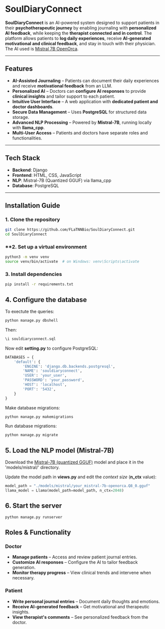# SoulDiaryConnect

**SoulDiaryConnect** is an AI-powered system designed to support patients in their **psychotherapeutic journey** by enabling journaling with **personalized AI feedback**, while keeping the **therapist connected and in control**. 
The platform allows patients to **log daily experiences**, receive **AI-generated motivational and clinical feedback**, and stay in touch with their physician.
The AI used is [Mistral 7B OpenOrca](https://huggingface.co/mistralai/Mistral-7B-v0.1).

---

## Features

- **AI-Assisted Journaling** – Patients can document their daily experiences and receive **motivational feedback** from an LLM.
- **Personalized AI** – Doctors can **configure AI responses** to provide **clinical insights** and tailor support to each patient.
- **Intuitive User Interface** – A web application with **dedicated patient and doctor dashboards**.
- **Secure Data Management** – Uses **PostgreSQL** for structured data storage.
- **Advanced NLP Processing** – Powered by **Mistral-7B**, running locally with **llama_cpp**.
- **Multi-User Access** – Patients and doctors have separate roles and functionalities.

---

## Tech Stack

- **Backend**: Django
- **Frontend**: HTML, CSS, JavaScript
- **NLP**: Mistral-7B (Quantized GGUF) via llama_cpp
- **Database**: PostgreSQL

---

## Installation Guide

### **1️. Clone the repository**
```sh
git clone https://github.com/FLaTNNBio/SoulDiaryConnect.git
cd SoulDiaryConnect
```

### **2. Set up a virtual environment
```sh
python3 -m venv venv
source venv/bin/activate  # on Windows: venv\Scripts\activate
```

### **3. Install dependencies**
```sh
pip install -r requirements.txt
```

## **4. Configure the database**

To exectute the queries:
```sh
python manage.py dbshell
```

Then:
```sql
\i souldiaryconnect.sql
```

Now edit **setting.py** to configure PostgreSQL:
```python
DATABASES = {
    'default': {
        'ENGINE': 'django.db.backends.postgresql',
        'NAME': 'souldiaryconnect',
        'USER': 'your_user',
        'PASSWORD': 'your_password',
        'HOST': 'localhost',
        'PORT': '5432',
    }
}
```

Make database migrations:
```sh
python manage.py makemigrations
```

Run database migrations:
```sh
python manage.py migrate
```

## **5. Load the NLP model (Mistral-7B)**

Download the [Mistral-7B (quantized GGUF)](https://huggingface.co/TheBloke/Mistral-7B-v0.1-GGUF) model and place it in the 'models/mistral/' directory.

Update the model path in **views.py** and edit the *context size* (**n_ctx** value):
```python
model_path = "./models/mistral/your_mistral-7b-openorca.Q8_0.gguf"
llama_model = Llama(model_path=model_path, n_ctx=2048)
```

## **6. Start the server**
```sh
python manage.py runserver
```
## **Roles & Functionality**
### Doctor
- **Manage patients** – Access and review patient journal entries.
- **Customize AI responses** – Configure the AI to tailor feedback generation.
- **Monitor therapy progress** – View clinical trends and intervene when necessary.
### Patient
- **Write personal journal entries** – Document daily thoughts and emotions.
- **Receive AI-generated feedback** – Get motivational and therapeutic insights.
- **View therapist's comments** – See personalized feedback from the doctor.

